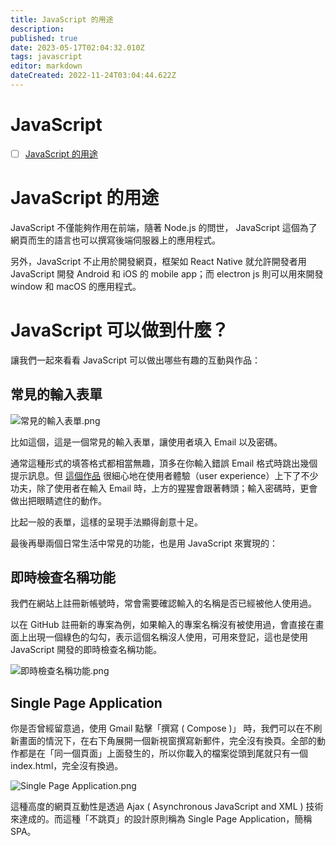 ```yaml
---
title: JavaScript 的用途
description: 
published: true
date: 2023-05-17T02:04:32.010Z
tags: javascript
editor: markdown
dateCreated: 2022-11-24T03:04:44.622Z
---
```


# JavaScript
- [ ] [JavaScript 的用途](https://javascript.alphacamp.co/the-purpose-of-js.html)


# JavaScript 的用途
JavaScript 不僅能夠作用在前端，隨著 Node.js 的問世， JavaScript 這個為了網頁而生的語言也可以撰寫後端伺服器上的應用程式。

另外，JavaScript 不止用於開發網頁，框架如 React Native 就允許開發者用 JavaScript 開發 Android 和 iOS 的 mobile app；而 electron js 則可以用來開發 window 和 macOS 的應用程式。

# JavaScript 可以做到什麼？

讓我們一起來看看 JavaScript 可以做出哪些有趣的互動與作品：

## 常見的輸入表單

![常見的輸入表單.png](http://192.168.25.60:8000/files/file_storage/f24687bd.gif)

比如這個，這是一個常見的輸入表單，讓使用者填入 Email 以及密碼。

通常這種形式的填答格式都相當無趣，頂多在你輸入錯誤 Email 格式時跳出幾個提示訊息。但 [這個作品](https://codepen.io/dsenneff/full/QajVxO/2d338b0adf97472ebc5d473cf1fa910b) 很細心地在使用者體驗（user experience）上下了不少功夫，除了使用者在輸入 Email 時，上方的猩猩會跟著轉頭；輸入密碼時，更會做出把眼睛遮住的動作。

比起一般的表單，這樣的呈現手法顯得創意十足。

最後再舉兩個日常生活中常見的功能，也是用 JavaScript 來實現的：

## 即時檢查名稱功能
我們在網站上註冊新帳號時，常會需要確認輸入的名稱是否已經被他人使用過。

以在 GitHub 註冊新的專案為例，如果輸入的專案名稱沒有被使用過，會直接在畫面上出現一個綠色的勾勾，表示這個名稱沒人使用，可用來登記，這也是使用 JavaScript 開發的即時檢查名稱功能。


![即時檢查名稱功能.png](http://192.168.25.60:8000/files/file_storage/037270ce.gif)


## Single Page Application
你是否曾經留意過，使用 Gmail 點擊「撰寫 ( Compose )」 時，我們可以在不刷新畫面的情況下，在右下角展開一個新視窗撰寫新郵件，完全沒有換頁。全部的動作都是在「同一個頁面」上面發生的，所以你載入的檔案從頭到尾就只有一個 index.html，完全沒有換過。

![Single Page Application.png](http://192.168.25.60:8000/files/file_storage/ad86622b.gif)

這種高度的網頁互動性是透過 Ajax ( Asynchronous JavaScript and XML ) 技術來達成的。而這種「不跳頁」的設計原則稱為 Single Page Application，簡稱 SPA。